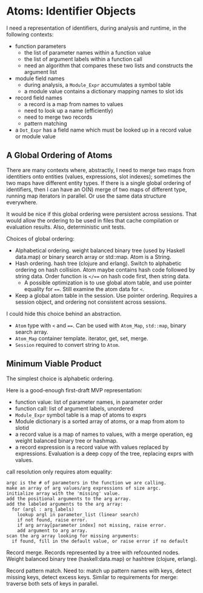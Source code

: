 # Atoms: Identifier Objects

I need a representation of identifiers, during analysis and runtime,
in the following contexts:
* function parameters
  * the list of parameter names within a function value
  * the list of argument labels within a function call
  * need an algorithm that compares these two lists and constructs
    the argument list
* module field names
  * during analysis, a `Module_Expr` accumulates a symbol table
  * a module value contains a dictionary mapping names to slot ids
* record field names
  * a record is a map from names to values
  * need to look up a name (efficiently)
  * need to merge two records
  * pattern matching
* a `Dot_Expr` has a field name which must be looked up
  in a record value or module value

## A Global Ordering of Atoms
There are many contexts where, abstractly, I need to merge two maps from
identitiers onto entities (values, expressions, slot indexes); sometimes
the two maps have different entity types. If there is a single global ordering
of identifiers, then I can have an O(N) merge of two maps of different type,
running map iterators in parallel. Or use the same data structure everywhere.

It would be nice if this global ordering were persistent across sessions.
That would allow the ordering to be used in files that cache compilation
or evaluation results. Also, deterministic unit tests.

Choices of global ordering:
* Alphabetical ordering. weight balanced binary tree (used by Haskell data.map)
  or binary search array or std::map. Atom is a String.
* Hash ordering. hash tree (clojure and erlang). Switch to alphabetic ordering
  on hash collision. Atom maybe contains hash code followed by string data.
  Order function is `</==` on hash code first, then string data.
  * A possible optimization is to use global atom table, and use pointer
    equality for `==`. Still examine the atom data for `<`.
* Keep a global atom table in the session. Use pointer ordering.
  Requires a session object, and ordering not consistent across sessions.

I could hide this choice behind an abstraction.
* `Atom` type with `<` and `==`. Can be used with `Atom_Map`, `std::map`,
  binary search array.
* `Atom_Map` container template. iterator, get, set, merge.
* `Session` required to convert string to `Atom`.

## Minimum Viable Product
The simplest choice is alphabetic ordering.

Here is a good-enough first-draft MVP representation:
* function value: list of parameter names, in parameter order
* function call: list of argument labels, unordered
* `Module_Expr` symbol table is a map of atoms to exprs
* Module dictionary is a sorted array of atoms, or a map from atom to slotid
* a record value is a map of names to values, with a merge operation,
  eg weight balanced binary tree or hashmap.
* a record expression is a record value with values replaced by expressions.
  Evaluation is a deep copy of the tree, replacing exprs with values.

call resolution only requires atom equality:
```
argc is the # of parameters in the function we are calling.
make an array of arg values/arg expressions of size argc.
initialize array with the 'missing' value.
add the positional arguments to the arg array.
add the labeled arguments to the arg array:
  for (argl : arg_labels)
    lookup argl in parameter_list (linear search)
    if not found, raise error.
    if arg array[parameter index] not missing, raise error.
    add argument to arg array.
scan the arg array looking for missing arguments:
  if found, fill in the default value, or raise error if no default
```

Record merge. Records represented by a tree with refcounted nodes.
Weight balanced binary tree (haskell:data.map) or hashtree (clojure, erlang).

Record pattern match. Need to: match up pattern names with keys, detect
missing keys, detect excess keys. Similar to requirements for merge: traverse
both sets of keys in parallel.
